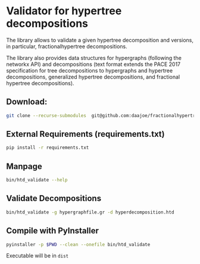 # Validator for hypertree decompositions 
The library allows to validate a given hypertree decomposition and versions, in particular, fractionalhypertree decompositions.

The library also provides data structures for hypergraphs (following the networkx API) and decompositions (text format extends the PACE 2017 specification for tree decompositions to hypergraphs and hypertree decompositions, generalized hypertree decompositions, and fractional hypertree decompositions).


## Download:
```bash
git clone --recurse-submodules  git@github.com:daajoe/fractionalhypertreewidth.git
````


## External Requirements (requirements.txt)
```bash
pip install -r requirements.txt
```

## Manpage
```bash
bin/htd_validate --help
```

## Validate Decompositions
```bash
bin/htd_validate -g hypergraphfile.gr -d hyperdecomposition.htd
```

## Compile with PyInstaller
```bash
pyinstaller -p $PWD --clean --onefile bin/htd_validate
```
Executable will be in `dist`
